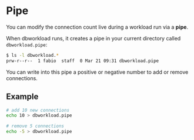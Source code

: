 # Pipe

You can modify the connection count live during a workload run via a **pipe**.

When dbworkload runs, it creates a pipe in your current directory called `dbworkload.pipe`:

```bash
$ ls -l dbworkload.*
prw-r--r--  1 fabio  staff  0 Mar 21 09:31 dbworkload.pipe
```

You can write into this pipe a positive or negative number to add or remove connections.

## Example

```bash
# add 10 new connections
echo 10 > dbworkload.pipe

# remove 5 connections
echo -5 > dbworkload.pipe
```
